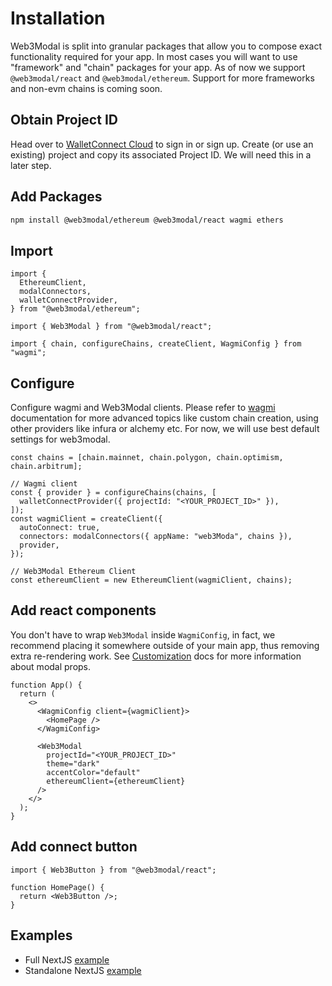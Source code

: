 # Installation

Web3Modal is split into granular packages that allow you to compose exact functionality required for your app. In most cases you will want to use "framework" and "chain" packages for your app. As of now we support `@web3modal/react` and `@web3modal/ethereum`. Support for more frameworks and non-evm chains is coming soon.

## Obtain Project ID

Head over to [WalletConnect Cloud](https://cloud.walletconnect.com/) to sign in or sign up. Create (or use an existing) project and copy its associated Project ID. We will need this in a later step.

## Add Packages

```bash npm2yarn
npm install @web3modal/ethereum @web3modal/react wagmi ethers
```

## Import

```tsx
import {
  EthereumClient,
  modalConnectors,
  walletConnectProvider,
} from "@web3modal/ethereum";

import { Web3Modal } from "@web3modal/react";

import { chain, configureChains, createClient, WagmiConfig } from "wagmi";
```

## Configure

Configure wagmi and Web3Modal clients. Please refer to [wagmi](https://wagmi.sh/) documentation for more advanced topics like custom chain creation, using other providers like infura or alchemy etc. For now, we will use best default settings for web3modal.

```tsx
const chains = [chain.mainnet, chain.polygon, chain.optimism, chain.arbitrum];

// Wagmi client
const { provider } = configureChains(chains, [
  walletConnectProvider({ projectId: "<YOUR_PROJECT_ID>" }),
]);
const wagmiClient = createClient({
  autoConnect: true,
  connectors: modalConnectors({ appName: "web3Moda", chains }),
  provider,
});

// Web3Modal Ethereum Client
const ethereumClient = new EthereumClient(wagmiClient, chains);
```

## Add react components

You don't have to wrap `Web3Modal` inside `WagmiConfig`, in fact, we recommend placing it somewhere outside of your main app, thus removing extra re-rendering work.
See [Customization](/2.0/introduction/web3modal/about#options) docs for more information about modal props.

```tsx
function App() {
  return (
    <>
      <WagmiConfig client={wagmiClient}>
        <HomePage />
      </WagmiConfig>

      <Web3Modal
        projectId="<YOUR_PROJECT_ID>"
        theme="dark"
        accentColor="default"
        ethereumClient={ethereumClient}
      />
    </>
  );
}
```

## Add connect button

```tsx
import { Web3Button } from "@web3modal/react";

function HomePage() {
  return <Web3Button />;
}
```

## Examples

- Full NextJS [example](https://github.com/WalletConnect/web3modal/tree/V2/examples/react)
- Standalone NextJS [example](https://github.com/WalletConnect/web3modal/tree/V2/examples/react-standalone)
